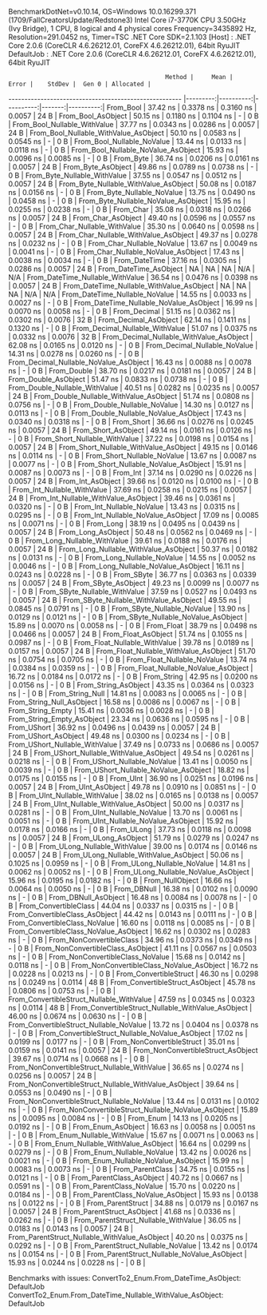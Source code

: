 
BenchmarkDotNet=v0.10.14, OS=Windows 10.0.16299.371 (1709/FallCreatorsUpdate/Redstone3)
Intel Core i7-3770K CPU 3.50GHz (Ivy Bridge), 1 CPU, 8 logical and 4 physical cores
Frequency=3435892 Hz, Resolution=291.0452 ns, Timer=TSC
.NET Core SDK=2.1.103
  [Host]     : .NET Core 2.0.6 (CoreCLR 4.6.26212.01, CoreFX 4.6.26212.01), 64bit RyuJIT
  DefaultJob : .NET Core 2.0.6 (CoreCLR 4.6.26212.01, CoreFX 4.6.26212.01), 64bit RyuJIT


                                                Method |     Mean |     Error |    StdDev |  Gen 0 | Allocated |
------------------------------------------------------ |---------:|----------:|----------:|-------:|----------:|
                                             From_Bool | 37.42 ns | 0.3378 ns | 0.3160 ns | 0.0057 |      24 B |
                                    From_Bool_AsObject | 50.15 ns | 0.1180 ns | 0.1104 ns |      - |       0 B |
                          From_Bool_Nullable_WithValue | 37.77 ns | 0.0343 ns | 0.0286 ns | 0.0057 |      24 B |
                 From_Bool_Nullable_WithValue_AsObject | 50.10 ns | 0.0583 ns | 0.0545 ns |      - |       0 B |
                            From_Bool_Nullable_NoValue | 13.44 ns | 0.0133 ns | 0.0118 ns |      - |       0 B |
                   From_Bool_Nullable_NoValue_AsObject | 15.93 ns | 0.0096 ns | 0.0085 ns |      - |       0 B |
                                             From_Byte | 36.74 ns | 0.0206 ns | 0.0161 ns | 0.0057 |      24 B |
                                    From_Byte_AsObject | 49.86 ns | 0.0789 ns | 0.0738 ns |      - |       0 B |
                          From_Byte_Nullable_WithValue | 37.55 ns | 0.0547 ns | 0.0512 ns | 0.0057 |      24 B |
                 From_Byte_Nullable_WithValue_AsObject | 50.08 ns | 0.0187 ns | 0.0156 ns |      - |       0 B |
                            From_Byte_Nullable_NoValue | 13.75 ns | 0.0490 ns | 0.0458 ns |      - |       0 B |
                   From_Byte_Nullable_NoValue_AsObject | 15.95 ns | 0.0255 ns | 0.0238 ns |      - |       0 B |
                                             From_Char | 35.08 ns | 0.0318 ns | 0.0266 ns | 0.0057 |      24 B |
                                    From_Char_AsObject | 49.40 ns | 0.0596 ns | 0.0557 ns |      - |       0 B |
                          From_Char_Nullable_WithValue | 35.30 ns | 0.0640 ns | 0.0598 ns | 0.0057 |      24 B |
                 From_Char_Nullable_WithValue_AsObject | 49.37 ns | 0.0278 ns | 0.0232 ns |      - |       0 B |
                            From_Char_Nullable_NoValue | 13.67 ns | 0.0049 ns | 0.0041 ns |      - |       0 B |
                   From_Char_Nullable_NoValue_AsObject | 17.43 ns | 0.0038 ns | 0.0034 ns |      - |       0 B |
                                         From_DateTime | 37.16 ns | 0.0305 ns | 0.0286 ns | 0.0057 |      24 B |
                                From_DateTime_AsObject |       NA |        NA |        NA |    N/A |       N/A |
                      From_DateTime_Nullable_WithValue | 36.54 ns | 0.0476 ns | 0.0398 ns | 0.0057 |      24 B |
             From_DateTime_Nullable_WithValue_AsObject |       NA |        NA |        NA |    N/A |       N/A |
                        From_DateTime_Nullable_NoValue | 14.55 ns | 0.0033 ns | 0.0027 ns |      - |       0 B |
               From_DateTime_Nullable_NoValue_AsObject | 16.99 ns | 0.0070 ns | 0.0058 ns |      - |       0 B |
                                          From_Decimal | 51.15 ns | 0.0362 ns | 0.0302 ns | 0.0076 |      32 B |
                                 From_Decimal_AsObject | 62.14 ns | 0.1411 ns | 0.1320 ns |      - |       0 B |
                       From_Decimal_Nullable_WithValue | 51.07 ns | 0.0375 ns | 0.0332 ns | 0.0076 |      32 B |
              From_Decimal_Nullable_WithValue_AsObject | 62.08 ns | 0.0165 ns | 0.0120 ns |      - |       0 B |
                         From_Decimal_Nullable_NoValue | 14.31 ns | 0.0278 ns | 0.0260 ns |      - |       0 B |
                From_Decimal_Nullable_NoValue_AsObject | 16.43 ns | 0.0088 ns | 0.0078 ns |      - |       0 B |
                                           From_Double | 38.70 ns | 0.0217 ns | 0.0181 ns | 0.0057 |      24 B |
                                  From_Double_AsObject | 51.47 ns | 0.0833 ns | 0.0738 ns |      - |       0 B |
                        From_Double_Nullable_WithValue | 40.51 ns | 0.0282 ns | 0.0235 ns | 0.0057 |      24 B |
               From_Double_Nullable_WithValue_AsObject | 51.74 ns | 0.0808 ns | 0.0756 ns |      - |       0 B |
                          From_Double_Nullable_NoValue | 14.30 ns | 0.0127 ns | 0.0113 ns |      - |       0 B |
                 From_Double_Nullable_NoValue_AsObject | 17.43 ns | 0.0340 ns | 0.0318 ns |      - |       0 B |
                                            From_Short | 36.66 ns | 0.0276 ns | 0.0245 ns | 0.0057 |      24 B |
                                   From_Short_AsObject | 49.14 ns | 0.0161 ns | 0.0126 ns |      - |       0 B |
                         From_Short_Nullable_WithValue | 37.22 ns | 0.0198 ns | 0.0154 ns | 0.0057 |      24 B |
                From_Short_Nullable_WithValue_AsObject | 49.15 ns | 0.0146 ns | 0.0114 ns |      - |       0 B |
                           From_Short_Nullable_NoValue | 13.67 ns | 0.0087 ns | 0.0077 ns |      - |       0 B |
                  From_Short_Nullable_NoValue_AsObject | 15.91 ns | 0.0087 ns | 0.0073 ns |      - |       0 B |
                                              From_Int | 37.14 ns | 0.0290 ns | 0.0226 ns | 0.0057 |      24 B |
                                     From_Int_AsObject | 39.66 ns | 0.0120 ns | 0.0100 ns |      - |       0 B |
                           From_Int_Nullable_WithValue | 37.69 ns | 0.0258 ns | 0.0215 ns | 0.0057 |      24 B |
                  From_Int_Nullable_WithValue_AsObject | 39.46 ns | 0.0361 ns | 0.0320 ns |      - |       0 B |
                             From_Int_Nullable_NoValue | 13.43 ns | 0.0315 ns | 0.0295 ns |      - |       0 B |
                    From_Int_Nullable_NoValue_AsObject | 17.09 ns | 0.0085 ns | 0.0071 ns |      - |       0 B |
                                             From_Long | 38.19 ns | 0.0495 ns | 0.0439 ns | 0.0057 |      24 B |
                                    From_Long_AsObject | 50.48 ns | 0.0562 ns | 0.0469 ns |      - |       0 B |
                          From_Long_Nullable_WithValue | 39.61 ns | 0.0188 ns | 0.0176 ns | 0.0057 |      24 B |
                 From_Long_Nullable_WithValue_AsObject | 50.37 ns | 0.0182 ns | 0.0131 ns |      - |       0 B |
                            From_Long_Nullable_NoValue | 14.55 ns | 0.0052 ns | 0.0046 ns |      - |       0 B |
                   From_Long_Nullable_NoValue_AsObject | 16.11 ns | 0.0243 ns | 0.0228 ns |      - |       0 B |
                                            From_SByte | 36.77 ns | 0.0363 ns | 0.0339 ns | 0.0057 |      24 B |
                                   From_SByte_AsObject | 49.23 ns | 0.0099 ns | 0.0077 ns |      - |       0 B |
                         From_SByte_Nullable_WithValue | 37.59 ns | 0.0527 ns | 0.0493 ns | 0.0057 |      24 B |
                From_SByte_Nullable_WithValue_AsObject | 49.55 ns | 0.0845 ns | 0.0791 ns |      - |       0 B |
                           From_SByte_Nullable_NoValue | 13.90 ns | 0.0129 ns | 0.0121 ns |      - |       0 B |
                  From_SByte_Nullable_NoValue_AsObject | 15.89 ns | 0.0070 ns | 0.0058 ns |      - |       0 B |
                                            From_Float | 38.79 ns | 0.0498 ns | 0.0466 ns | 0.0057 |      24 B |
                                   From_Float_AsObject | 51.74 ns | 0.1055 ns | 0.0987 ns |      - |       0 B |
                         From_Float_Nullable_WithValue | 39.78 ns | 0.0189 ns | 0.0157 ns | 0.0057 |      24 B |
                From_Float_Nullable_WithValue_AsObject | 51.70 ns | 0.0754 ns | 0.0705 ns |      - |       0 B |
                           From_Float_Nullable_NoValue | 13.74 ns | 0.0384 ns | 0.0359 ns |      - |       0 B |
                  From_Float_Nullable_NoValue_AsObject | 16.72 ns | 0.0184 ns | 0.0172 ns |      - |       0 B |
                                           From_String | 42.95 ns | 0.0200 ns | 0.0156 ns |      - |       0 B |
                                  From_String_AsObject | 43.35 ns | 0.0364 ns | 0.0323 ns |      - |       0 B |
                                      From_String_Null | 14.81 ns | 0.0083 ns | 0.0065 ns |      - |       0 B |
                             From_String_Null_AsObject | 16.58 ns | 0.0086 ns | 0.0067 ns |      - |       0 B |
                                     From_String_Empty | 15.41 ns | 0.0036 ns | 0.0028 ns |      - |       0 B |
                            From_String_Empty_AsObject | 23.34 ns | 0.0636 ns | 0.0595 ns |      - |       0 B |
                                           From_UShort | 36.92 ns | 0.0496 ns | 0.0439 ns | 0.0057 |      24 B |
                                  From_UShort_AsObject | 49.48 ns | 0.0300 ns | 0.0234 ns |      - |       0 B |
                        From_UShort_Nullable_WithValue | 37.49 ns | 0.0733 ns | 0.0686 ns | 0.0057 |      24 B |
               From_UShort_Nullable_WithValue_AsObject | 49.54 ns | 0.0261 ns | 0.0218 ns |      - |       0 B |
                          From_UShort_Nullable_NoValue | 13.41 ns | 0.0050 ns | 0.0039 ns |      - |       0 B |
                 From_UShort_Nullable_NoValue_AsObject | 18.82 ns | 0.0175 ns | 0.0155 ns |      - |       0 B |
                                             From_UInt | 36.90 ns | 0.0251 ns | 0.0196 ns | 0.0057 |      24 B |
                                    From_UInt_AsObject | 49.78 ns | 0.0910 ns | 0.0851 ns |      - |       0 B |
                          From_UInt_Nullable_WithValue | 38.02 ns | 0.0165 ns | 0.0138 ns | 0.0057 |      24 B |
                 From_UInt_Nullable_WithValue_AsObject | 50.00 ns | 0.0317 ns | 0.0281 ns |      - |       0 B |
                            From_UInt_Nullable_NoValue | 13.70 ns | 0.0061 ns | 0.0051 ns |      - |       0 B |
                   From_UInt_Nullable_NoValue_AsObject | 15.92 ns | 0.0178 ns | 0.0166 ns |      - |       0 B |
                                            From_ULong | 37.73 ns | 0.0118 ns | 0.0098 ns | 0.0057 |      24 B |
                                   From_ULong_AsObject | 51.79 ns | 0.0279 ns | 0.0247 ns |      - |       0 B |
                         From_ULong_Nullable_WithValue | 39.00 ns | 0.0174 ns | 0.0146 ns | 0.0057 |      24 B |
                From_ULong_Nullable_WithValue_AsObject | 50.06 ns | 0.1025 ns | 0.0959 ns |      - |       0 B |
                           From_ULong_Nullable_NoValue | 14.81 ns | 0.0062 ns | 0.0052 ns |      - |       0 B |
                  From_ULong_Nullable_NoValue_AsObject | 15.96 ns | 0.0195 ns | 0.0182 ns |      - |       0 B |
                                       From_NullObject | 16.66 ns | 0.0064 ns | 0.0050 ns |      - |       0 B |
                                           From_DBNull | 16.38 ns | 0.0102 ns | 0.0090 ns |      - |       0 B |
                                  From_DBNull_AsObject | 16.48 ns | 0.0084 ns | 0.0078 ns |      - |       0 B |
                                 From_ConvertibleClass | 44.04 ns | 0.0337 ns | 0.0315 ns |      - |       0 B |
                        From_ConvertibleClass_AsObject | 44.42 ns | 0.0143 ns | 0.0111 ns |      - |       0 B |
                         From_ConvertibleClass_NoValue | 16.60 ns | 0.0118 ns | 0.0085 ns |      - |       0 B |
                From_ConvertibleClass_NoValue_AsObject | 16.62 ns | 0.0302 ns | 0.0283 ns |      - |       0 B |
                              From_NonConvertibleClass | 34.96 ns | 0.0373 ns | 0.0349 ns |      - |       0 B |
                     From_NonConvertibleClass_AsObject | 41.11 ns | 0.0567 ns | 0.0503 ns |      - |       0 B |
                      From_NonConvertibleClass_NoValue | 15.68 ns | 0.0142 ns | 0.0118 ns |      - |       0 B |
             From_NonConvertibleClass_NoValue_AsObject | 16.72 ns | 0.0228 ns | 0.0213 ns |      - |       0 B |
                                From_ConvertibleStruct | 46.30 ns | 0.0298 ns | 0.0249 ns | 0.0114 |      48 B |
                       From_ConvertibleStruct_AsObject | 45.78 ns | 0.0806 ns | 0.0753 ns |      - |       0 B |
             From_ConvertibleStruct_Nullable_WithValue | 47.59 ns | 0.0345 ns | 0.0323 ns | 0.0114 |      48 B |
    From_ConvertibleStruct_Nullable_WithValue_AsObject | 46.00 ns | 0.0674 ns | 0.0630 ns |      - |       0 B |
               From_ConvertibleStruct_Nullable_NoValue | 13.72 ns | 0.0404 ns | 0.0378 ns |      - |       0 B |
      From_ConvertibleStruct_Nullable_NoValue_AsObject | 17.02 ns | 0.0199 ns | 0.0177 ns |      - |       0 B |
                             From_NonConvertibleStruct | 35.01 ns | 0.0159 ns | 0.0141 ns | 0.0057 |      24 B |
                    From_NonConvertibleStruct_AsObject | 39.67 ns | 0.0714 ns | 0.0668 ns |      - |       0 B |
          From_NonConvertibleStruct_Nullable_WithValue | 36.65 ns | 0.0274 ns | 0.0256 ns | 0.0057 |      24 B |
 From_NonConvertibleStruct_Nullable_WithValue_AsObject | 39.64 ns | 0.0553 ns | 0.0490 ns |      - |       0 B |
            From_NonConvertibleStruct_Nullable_NoValue | 13.44 ns | 0.0131 ns | 0.0102 ns |      - |       0 B |
   From_NonConvertibleStruct_Nullable_NoValue_AsObject | 15.89 ns | 0.0095 ns | 0.0084 ns |      - |       0 B |
                                             From_Enum | 14.13 ns | 0.0205 ns | 0.0192 ns |      - |       0 B |
                                    From_Enum_AsObject | 16.63 ns | 0.0058 ns | 0.0051 ns |      - |       0 B |
                          From_Enum_Nullable_WithValue | 15.67 ns | 0.0071 ns | 0.0063 ns |      - |       0 B |
                 From_Enum_Nullable_WithValue_AsObject | 16.64 ns | 0.0299 ns | 0.0279 ns |      - |       0 B |
                            From_Enum_Nullable_NoValue | 13.42 ns | 0.0026 ns | 0.0021 ns |      - |       0 B |
                   From_Enum_Nullable_NoValue_AsObject | 15.99 ns | 0.0083 ns | 0.0073 ns |      - |       0 B |
                                      From_ParentClass | 34.75 ns | 0.0155 ns | 0.0121 ns |      - |       0 B |
                             From_ParentClass_AsObject | 40.72 ns | 0.0667 ns | 0.0591 ns |      - |       0 B |
                              From_ParentClass_NoValue | 15.70 ns | 0.0220 ns | 0.0184 ns |      - |       0 B |
                     From_ParentClass_NoValue_AsObject | 15.93 ns | 0.0138 ns | 0.0122 ns |      - |       0 B |
                                     From_ParentStruct | 34.88 ns | 0.0179 ns | 0.0167 ns | 0.0057 |      24 B |
                            From_ParentStruct_AsObject | 41.68 ns | 0.0336 ns | 0.0262 ns |      - |       0 B |
                  From_ParentStruct_Nullable_WithValue | 36.05 ns | 0.0183 ns | 0.0143 ns | 0.0057 |      24 B |
         From_ParentStruct_Nullable_WithValue_AsObject | 40.20 ns | 0.0375 ns | 0.0292 ns |      - |       0 B |
                    From_ParentStruct_Nullable_NoValue | 13.42 ns | 0.0174 ns | 0.0154 ns |      - |       0 B |
           From_ParentStruct_Nullable_NoValue_AsObject | 15.93 ns | 0.0244 ns | 0.0228 ns |      - |       0 B |

Benchmarks with issues:
  ConvertTo2_Enum.From_DateTime_AsObject: DefaultJob
  ConvertTo2_Enum.From_DateTime_Nullable_WithValue_AsObject: DefaultJob
